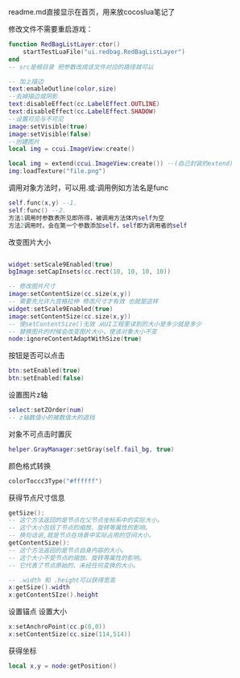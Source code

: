 readme.md直接显示在首页，用来放cocoslua笔记了

修改文件不需要重启游戏：
```lua
function RedBagListLayer:ctor()
    startTestLuaFile("ui.redbag.RedBagListLayer")
end
-- src是根目录 把参数改成该文件对应的路径就可以
```

```lua
-- 加上描边
text:enableOutline(color,size)
--去掉描边或阴影
text:disableEffect(cc.LabelEffect.OUTLINE)
text:disableEffect(cc.LabelEffect.SHADOW)
--设置可见与不可见
image:setVisible(true)
image:setVisible(false)
--创建图片
local img = ccui.ImageView:create()

local img = extend(ccui.ImageView:create()) --(自己封装的extend)
img:loadTexture("file.png")
```

调用对象方法时，可以用.或:调用例如方法名是func
```lua
self.func(x,y) --1.
self:func() --2.
方法1调用时参数表所见即所得，被调用方法体内self为空
方法2调用时，会在第一个参数添加self，self即为调用者的self
```
改变图片大小
```lua

widget:setScale9Enabled(true)
bgImage:setCapInsets(cc.rect(10, 10, 10, 10))

-- 修改图片尺寸
image:setContentSize(cc.size(x,y))
-- 需要先允许九宫格拉伸 修改尺寸才有效 也就是这样
widget:setScale9Enabled(true)
image:setContentSize(cc.size(x,y))
-- 使setContentSize()无效 从UI工程里读到的大小是多少就是多少
-- 替换图片的时候会改变图片大小，使该对象大小不变
node:ignoreContentAdaptWithSize(true)
```
按钮是否可以点击
```lua
btn:setEnabled(true)
btn:setEnabled(false)
```
设置图片z轴
```lua
select:setZOrder(num)
-- z轴数值小的被数值大的遮挡
```

对象不可点击时置灰
```lua
helper.GrayManager:setGray(self.fail_bg, true)
```

颜色格式转换
```lua
colorToccc3Type("#ffffff")
```
获得节点尺寸信息
```lua
getSize():
-- 这个方法返回的是节点在父节点坐标系中的实际大小。
-- 这个大小包括了节点的缩放、旋转等属性的影响。
-- 换句话说,就是节点在场景中实际占用的空间大小。
getContentSize():
-- 这个方法返回的是节点自身内容的大小。
-- 这个大小不受节点的缩放、旋转等属性的影响。
-- 它代表了节点原始的、未经任何变换的大小。

-- .width 和 .height可以获得宽高
x:getSize().width
x:getContentSIze().height
```


设置锚点 设置大小
```lua
x:setAnchroPoint(cc.p(0,0))
x:setContentSize(cc.size(114,514))
```
获得坐标
```lua
local x,y = node:getPosition()
```
